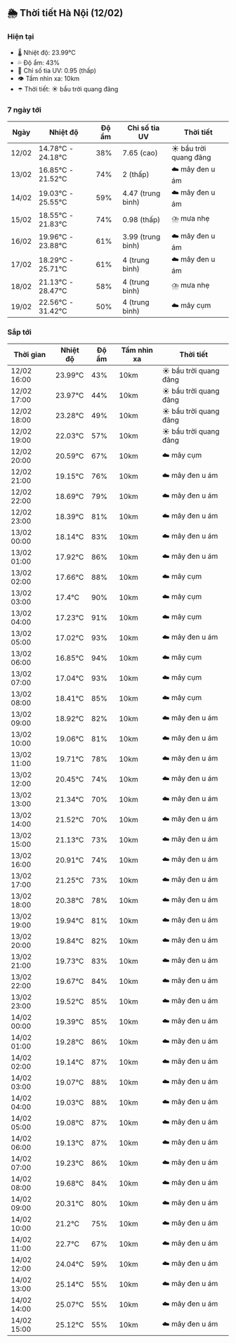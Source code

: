 ## 🌦️ Thời tiết Hà Nội (12/02)

### Hiện tại

- 🌡️ Nhiệt độ: 23.99℃
- 💦 Độ ẩm: 43%
- 🌟 Chỉ số tia UV: 0.95 (thấp)
- 👁️ Tầm nhìn xa: 10km
- ☂️ Thời tiết: ☀️ bầu trời quang đãng

### 7 ngày tới

| Ngày | Nhiệt độ | Độ ẩm | Chỉ số tia UV | Thời tiết |
| --- | --- | --- | --- | --- |
| 12/02 | 14.78℃ - 24.18℃ | 38% | 7.65 (cao) | ☀️ bầu trời quang đãng |
| 13/02 | 16.85℃ - 21.52℃ | 74% | 2 (thấp) | ☁️ mây đen u ám |
| 14/02 | 19.03℃ - 25.55℃ | 59% | 4.47 (trung bình) | ☁️ mây đen u ám |
| 15/02 | 18.55℃ - 21.83℃ | 74% | 0.98 (thấp) | ⛈️ mưa nhẹ |
| 16/02 | 19.96℃ - 23.88℃ | 61% | 3.99 (trung bình) | ☁️ mây đen u ám |
| 17/02 | 18.29℃ - 25.71℃ | 61% | 4 (trung bình) | ☁️ mây đen u ám |
| 18/02 | 21.13℃ - 28.47℃ | 58% | 4 (trung bình) | ⛈️ mưa nhẹ |
| 19/02 | 22.56℃ - 31.42℃ | 50% | 4 (trung bình) | ☁️ mây cụm |

### Sắp tới

| Thời gian | Nhiệt độ | Độ ẩm | Tầm nhìn xa | Thời tiết |
| --- | --- | --- | --- | --- |
| 12/02 16:00 | 23.99℃ | 43% | 10km | ☀️ bầu trời quang đãng |
| 12/02 17:00 | 23.97℃ | 44% | 10km | ☀️ bầu trời quang đãng |
| 12/02 18:00 | 23.28℃ | 49% | 10km | ☀️ bầu trời quang đãng |
| 12/02 19:00 | 22.03℃ | 57% | 10km | ☀️ bầu trời quang đãng |
| 12/02 20:00 | 20.59℃ | 67% | 10km | ☁️ mây cụm |
| 12/02 21:00 | 19.15℃ | 76% | 10km | ☁️ mây đen u ám |
| 12/02 22:00 | 18.69℃ | 79% | 10km | ☁️ mây đen u ám |
| 12/02 23:00 | 18.39℃ | 81% | 10km | ☁️ mây đen u ám |
| 13/02 00:00 | 18.14℃ | 83% | 10km | ☁️ mây đen u ám |
| 13/02 01:00 | 17.92℃ | 86% | 10km | ☁️ mây đen u ám |
| 13/02 02:00 | 17.66℃ | 88% | 10km | ☁️ mây cụm |
| 13/02 03:00 | 17.4℃ | 90% | 10km | ☁️ mây cụm |
| 13/02 04:00 | 17.23℃ | 91% | 10km | ☁️ mây cụm |
| 13/02 05:00 | 17.02℃ | 93% | 10km | ☁️ mây đen u ám |
| 13/02 06:00 | 16.85℃ | 94% | 10km | ☁️ mây cụm |
| 13/02 07:00 | 17.04℃ | 93% | 10km | ☁️ mây cụm |
| 13/02 08:00 | 18.41℃ | 85% | 10km | ☁️ mây cụm |
| 13/02 09:00 | 18.92℃ | 82% | 10km | ☁️ mây đen u ám |
| 13/02 10:00 | 19.06℃ | 81% | 10km | ☁️ mây đen u ám |
| 13/02 11:00 | 19.71℃ | 78% | 10km | ☁️ mây đen u ám |
| 13/02 12:00 | 20.45℃ | 74% | 10km | ☁️ mây đen u ám |
| 13/02 13:00 | 21.34℃ | 70% | 10km | ☁️ mây đen u ám |
| 13/02 14:00 | 21.52℃ | 70% | 10km | ☁️ mây đen u ám |
| 13/02 15:00 | 21.13℃ | 73% | 10km | ☁️ mây đen u ám |
| 13/02 16:00 | 20.91℃ | 74% | 10km | ☁️ mây đen u ám |
| 13/02 17:00 | 21.25℃ | 73% | 10km | ☁️ mây đen u ám |
| 13/02 18:00 | 20.38℃ | 78% | 10km | ☁️ mây đen u ám |
| 13/02 19:00 | 19.94℃ | 81% | 10km | ☁️ mây đen u ám |
| 13/02 20:00 | 19.84℃ | 82% | 10km | ☁️ mây đen u ám |
| 13/02 21:00 | 19.73℃ | 83% | 10km | ☁️ mây đen u ám |
| 13/02 22:00 | 19.67℃ | 84% | 10km | ☁️ mây đen u ám |
| 13/02 23:00 | 19.52℃ | 85% | 10km | ☁️ mây đen u ám |
| 14/02 00:00 | 19.39℃ | 85% | 10km | ☁️ mây đen u ám |
| 14/02 01:00 | 19.28℃ | 86% | 10km | ☁️ mây đen u ám |
| 14/02 02:00 | 19.14℃ | 87% | 10km | ☁️ mây đen u ám |
| 14/02 03:00 | 19.07℃ | 88% | 10km | ☁️ mây đen u ám |
| 14/02 04:00 | 19.03℃ | 88% | 10km | ☁️ mây đen u ám |
| 14/02 05:00 | 19.08℃ | 87% | 10km | ☁️ mây đen u ám |
| 14/02 06:00 | 19.13℃ | 87% | 10km | ☁️ mây đen u ám |
| 14/02 07:00 | 19.23℃ | 86% | 10km | ☁️ mây đen u ám |
| 14/02 08:00 | 19.68℃ | 84% | 10km | ☁️ mây đen u ám |
| 14/02 09:00 | 20.31℃ | 80% | 10km | ☁️ mây đen u ám |
| 14/02 10:00 | 21.2℃ | 75% | 10km | ☁️ mây đen u ám |
| 14/02 11:00 | 22.7℃ | 67% | 10km | ☁️ mây đen u ám |
| 14/02 12:00 | 24.04℃ | 59% | 10km | ☁️ mây đen u ám |
| 14/02 13:00 | 25.14℃ | 55% | 10km | ☁️ mây đen u ám |
| 14/02 14:00 | 25.07℃ | 55% | 10km | ☁️ mây đen u ám |
| 14/02 15:00 | 25.12℃ | 55% | 10km | ☁️ mây đen u ám |
